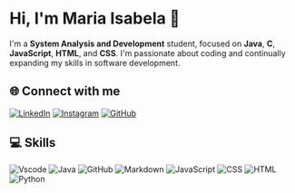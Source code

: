 # Hi, I'm Maria Isabela 🧋

I'm a **System Analysis and Development** student, focused on **Java**, **C**, **JavaScript**, **HTML**, and **CSS**. I'm passionate about coding and continually expanding my skills in software development.

## 🌐 Connect with me
[![LinkedIn](https://img.shields.io/badge/LinkedIn-1C1F26?style=for-the-badge&logo=linkedin&logoColor=white)](https://www.linkedin.com/in/maria-isabela-miatto-de-lima-382520a6/) 
[![Instagram](https://img.shields.io/badge/Instagram-1C1F26?style=for-the-badge&logo=instagram&logoColor=white)](https://www.instagram.com/m.isabela__/)
[![GitHub](https://img.shields.io/badge/GitHub-1C1F26?style=for-the-badge&logo=github&logoColor=white)](https://github.com/mariamiatto)

## 💻 Skills
![Vscode](https://img.shields.io/badge/Vscode-1C1F26?style=for-the-badge&logo=visual-studio-code&logoColor=white)
![Java](https://img.shields.io/badge/Java-1C1F26?style=for-the-badge&logo=openjdk&logoColor=white)
![GitHub](https://img.shields.io/badge/GitHub-1C1F26?style=for-the-badge&logo=github&logoColor=white)
![Markdown](https://img.shields.io/badge/Markdown-1C1F26?style=for-the-badge&logo=markdown&logoColor=white)
![JavaScript](https://img.shields.io/badge/JavaScript-1C1F26?style=for-the-badge&logo=javascript&logoColor=white)
![CSS](https://img.shields.io/badge/CSS3-1C1F26?style=for-the-badge&logo=css3&logoColor=white)
![HTML](https://img.shields.io/badge/HTML5-1C1F26?style=for-the-badge&logo=html5&logoColor=white)
![Python](https://img.shields.io/badge/Python-1C1F26?style=for-the-badge&logo=python&logoColor=white)
